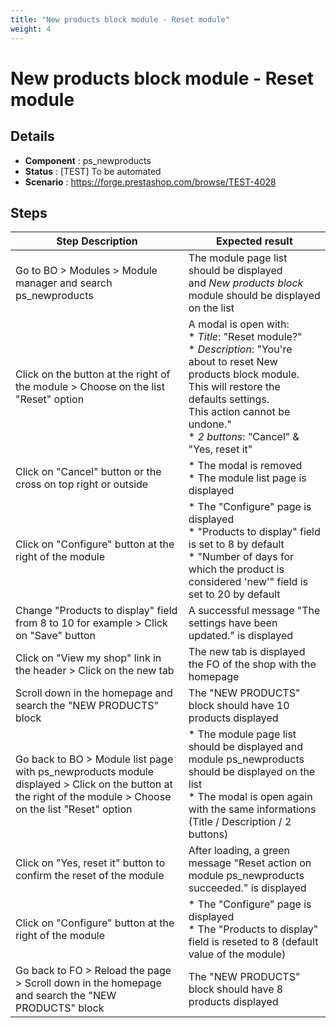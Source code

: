 ```yaml
---
title: "New products block module - Reset module"
weight: 4
---
```


# New products block module - Reset module
## Details
* **Component** : ps_newproducts
* **Status** : [TEST] To be automated
* **Scenario** : https://forge.prestashop.com/browse/TEST-4028

## Steps
| Step Description | Expected result |
| ----- | ----- |
| Go to BO > Modules > Module manager and search ps_newproducts | The module page list should be displayed and *New products block* module should be displayed on the list |
| Click on the button at the right of the module > Choose on the list "Reset" option | A modal is open with:<br> * *Title*: "Reset module?"<br> * *Description*: "You're about to reset New products block module.<br>This will restore the defaults settings.<br>This action cannot be undone."<br> * *2 buttons*: "Cancel" & "Yes, reset it" |
| Click on "Cancel" button or the cross on top right or outside | * The modal is removed<br> * The module list page is displayed |
| Click on "Configure" button at the right of the module | * The "Configure" page is displayed<br> * "Products to display" field is set to 8 by default<br> * "Number of days for which the product is considered 'new'" field is set to 20 by default |
| Change "Products to display" field from 8 to 10 for example > Click on "Save" button | A successful message "The settings have been updated." is displayed |
| Click on "View my shop" link in the header > Click on the new tab | The new tab is displayed the FO of the shop with the homepage |
| Scroll down in the homepage and search the "NEW PRODUCTS" block | The "NEW PRODUCTS" block should have 10 products displayed |
| Go back to BO > Module list page with ps_newproducts module displayed > Click on the button at the right of the module > Choose on the list "Reset" option | * The module page list should be displayed and module ps_newproducts should be displayed on the list<br> * The modal is open again with the same informations (Title / Description / 2 buttons) |
| Click on "Yes, reset it" button to confirm the reset of the module | After loading, a green message "Reset action on module ps_newproducts succeeded." is displayed |
| Click on "Configure" button at the right of the module | * The "Configure" page is displayed<br> * The "Products to display" field is reseted to 8 (default value of the module) |
| Go back to FO > Reload the page > Scroll down in the homepage and search the "NEW PRODUCTS" block | The "NEW PRODUCTS" block should have 8 products displayed |